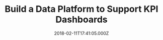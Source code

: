 ---
title: Build a Data Platform to Support KPI Dashboards
date: 2018-02-11T17:41:05.000Z
description: >
  Witteveen + Bos is a consulting and engineering company consisting of many independent business units. To monitor the performance of the business units, the idea of KPI dashboards was developed. A proof-of-concept showed that there was a need to develop a data platform that would allow the creation of KPI dashboards. My role was to design a suitable solution which consisted of a modern data platform using Microsoft Azure. I was responsible for creating the project plan, initial architecture and designs based on the architecture.
tags:
  - GoDataDriven
  - Data Mesh
  - Power BI
  - SharePoint
  - SSIS
  - Migration
  - Data Lake
  - Data Factory
duration: 3
client: Witteveenenbos
role: Data Analytics Consultant
weight: 2
id: 15p
---
